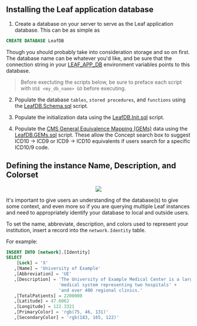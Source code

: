 ## Installing the Leaf application database

1) Create a database on your server to serve as the Leaf application database. This can be as simple as

```sql
CREATE DATABASE LeafDB
```

Though you should probably take into consideration storage and so on first. The database name can be whatever you'd like, and be sure that the connection string in your [LEAF_APP_DB](https://github.com/uwrit/leaf/blob/master/docs/deploy/app/README.md#setting-environment-variables) environment variables points to this database.

> Before exectuting the scripts below, be sure to preface each script with `USE <my_db_name> GO` before executing.

2) Populate the database `tables`, `stored procedures`, and `functions` using the [LeafDB.Schema.sql](https://github.com/uwrit/leaf/blob/master/src/db/build/LeafDB.Schema.sql) script.

3) Populate the initialization data using the [LeafDB.Init.sql](https://github.com/uwrit/leaf/blob/master/src/db/build/LeafDB.Init.sql) script.

4) Populate the [CMS General Equivalence Mapping (GEMs)](https://www.cms.gov/Medicare/Coding/ICD10/2018-ICD-10-CM-and-GEMs.html) data using the [LeafDB.GEMs.sql](https://github.com/uwrit/leaf/blob/master/src/db/build/LeafDB.GEMs.sql) script. These allow the Concept search box to suggest ICD10 -> ICD9 or ICD9 -> ICD10 equivalents if users search for a specific ICD10/9 code.

## Defining the instance Name, Description, and Colorset
<p align="center"><img src="https://github.com/uwrit/leaf/blob/master/docs/admin/images/identity.gif"/></p>
It's important to give users an understanding of the database(s) to give some context, and even more so if you are querying multiple Leaf instances and need to appropriately identify your database to local and outside users.

To set the name, abbreviate, description, and colors used to represent your institution, insert a record into the `network.Identity` table.

For example:

```sql
INSERT INTO [network].[Identity]
SELECT 
    [Lock] = 'X'
   ,[Name] = 'University of Example'
   ,[Abbreviation] = 'UE'
   ,[Description] = 'The University of Example Medical Center is a large ' +
                    'medical system representing two hospitals' +
                    'and over 400 regional clinics.'
   ,[TotalPatients] = 2200000
   ,[Latitude] = 47.6062
   ,[Longitude] = 122.3321
   ,[PrimaryColor] = 'rgb(75, 46, 131)'
   ,[SecondaryColor] = 'rgb(183, 165, 122)'
```
